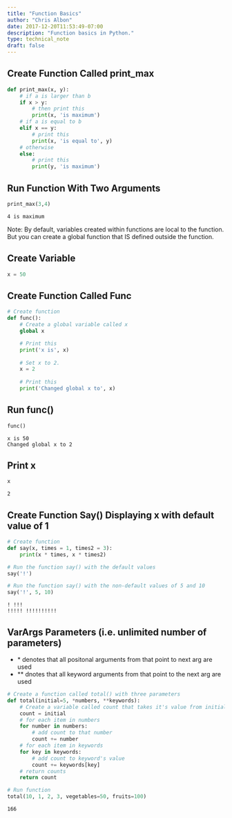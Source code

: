 ```yaml
---
title: "Function Basics"
author: "Chris Albon"
date: 2017-12-20T11:53:49-07:00
description: "Function basics in Python."
type: technical_note
draft: false
---
```

## Create Function Called print_max


```python
def print_max(x, y):
    # if a is larger than b
    if x > y:
        # then print this
        print(x, 'is maximum')
    # if a is equal to b
    elif x == y:
        # print this
        print(x, 'is equal to', y)
    # otherwise
    else:
        # print this
        print(y, 'is maximum')
```

## Run Function With Two Arguments


```python
print_max(3,4)
```

    4 is maximum
    

Note: By default, variables created within functions are local to the function. But you can create a global function that IS defined outside the function.

## Create Variable


```python
x = 50
```

## Create Function Called Func


```python
# Create function
def func():
    # Create a global variable called x
    global x

    # Print this
    print('x is', x)
    
    # Set x to 2.
    x = 2
    
    # Print this
    print('Changed global x to', x)
```

## Run func()


```python
func()
```

    x is 50
    Changed global x to 2
    

## Print x


```python
x
```




    2



## Create Function Say() Displaying x with default value of 1


```python
# Create function
def say(x, times = 1, times2 = 3):
    print(x * times, x * times2)

# Run the function say() with the default values
say('!')

# Run the function say() with the non-default values of 5 and 10
say('!', 5, 10)
```

    ! !!!
    !!!!! !!!!!!!!!!
    

## VarArgs Parameters (i.e. unlimited number of parameters)
- \* denotes that all positonal arguments from that point to next arg are used
- \** dnotes that all keyword arguments from that point to the next arg are used


```python
# Create a function called total() with three parameters
def total(initial=5, *numbers, **keywords):
    # Create a variable called count that takes it's value from initial
    count = initial
    # for each item in numbers
    for number in numbers:
        # add count to that number
        count += number
    # for each item in keywords
    for key in keywords:
        # add count to keyword's value
        count += keywords[key]
    # return counts
    return count

# Run function
total(10, 1, 2, 3, vegetables=50, fruits=100)
```




    166


